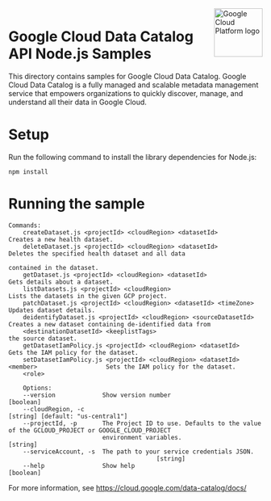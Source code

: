 <img src="https://avatars2.githubusercontent.com/u/2810941?v=3&s=96" alt="Google Cloud Platform logo" title="Google Cloud Platform" align="right" height="96" width="96"/>

# Google Cloud Data Catalog API Node.js Samples

This directory contains samples for Google Cloud Data Catalog. Google Cloud Data Catalog is a fully managed and scalable metadata management service that empowers organizations to quickly discover, manage, and understand all their data in Google Cloud.

# Setup

Run the following command to install the library dependencies for Node.js:

    npm install

# Running the sample

    Commands:
        createDataset.js <projectId> <cloudRegion> <datasetId>                                  Creates a new health dataset.
        deleteDataset.js <projectId> <cloudRegion> <datasetId>                                  Deletes the specified health dataset and all data
                                                                                                contained in the dataset.
        getDataset.js <projectId> <cloudRegion> <datasetId>                                     Gets details about a dataset.
        listDatasets.js <projectId> <cloudRegion>                                               Lists the datasets in the given GCP project.
        patchDataset.js <projectId> <cloudRegion> <datasetId> <timeZone>                        Updates dataset details.
        deidentifyDataset.js <projectId> <cloudRegion> <sourceDatasetId>                        Creates a new dataset containing de-identified data from
        <destinationDatasetId> <keeplistTags>                                                   the source dataset.
        getDatasetIamPolicy.js <projectId> <cloudRegion> <datasetId>                            Gets the IAM policy for the dataset.
        setDatasetIamPolicy.js <projectId> <cloudRegion> <datasetId> <member>                   Sets the IAM policy for the dataset.
        <role>

        Options:
        --version             Show version number                                                                    [boolean]
        --cloudRegion, -c                                                                    [string] [default: "us-central1"]
        --projectId, -p       The Project ID to use. Defaults to the value of the GCLOUD_PROJECT or GOOGLE_CLOUD_PROJECT
                              environment variables.                                                                  [string]
        --serviceAccount, -s  The path to your service credentials JSON.
                                             [string]
        --help                Show help                                                                              [boolean]

For more information, see https://cloud.google.com/data-catalog/docs/